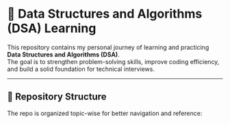 # 🚀 Data Structures and Algorithms (DSA) Learning  

This repository contains my personal journey of learning and practicing **Data Structures and Algorithms (DSA)**.  
The goal is to strengthen problem-solving skills, improve coding efficiency, and build a solid foundation for technical interviews.  

---

## 📂 Repository Structure  

The repo is organized topic-wise for better navigation and reference:  

